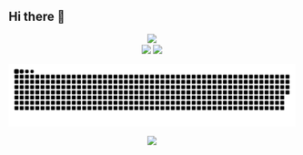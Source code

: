 ## Hi there 👋
<!-- Stats -->
<div align="center">
  <img src="https://github-readme-stats.vercel.app/api?username=IbnuSabilGitHub&theme=aura&hide_border=true&include_all_commits=true&count_private=true" width="55%" /> </br>
  <img src="https://github-readme-streak-stats.herokuapp.com/?user=IbnuSabilGitHub&theme=aura&hide_border=true" width="50%" />
  <img src="https://github-readme-stats.vercel.app/api/top-langs/?username=IbnuSabilGitHub&theme=aura&hide_border=true&include_all_commits=true&count_private=true&layout=compact" width="36%" /> </br>
</div>


<!-- Tech Stack -->
<div align="center">

![snake gif](https://github.com/IbnuSabilGitHub/IbnuSabilGitHub/blob/output/github-contribution-grid-snake-dark.svg)

<div align="center">
  
  [![](https://visitcount.itsvg.in/api?id=IbnuSabilGitHub&label=Profile%20Views&color=12&icon=6&pretty=true)](https://visitcount.itsvg.in)
</div>
